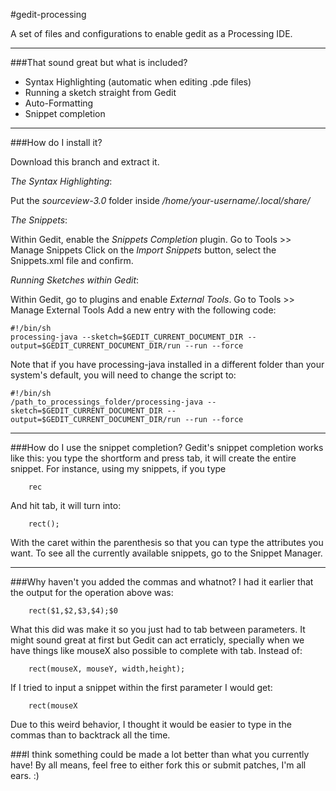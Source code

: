 #gedit-processing

A set of files and configurations to enable gedit as a Processing IDE.

---

###That sound great but what is included?
- Syntax Highlighting (automatic when editing .pde files)
- Running a sketch straight from Gedit
- Auto-Formatting
- Snippet completion

---
###How do I install it?

Download this branch and extract it.

*The Syntax Highlighting*:

Put the _sourceview-3.0_ folder inside */home/_your-username_/.local/share/*

*The Snippets*:

Within Gedit, enable the _Snippets Completion_ plugin.
Go to Tools >> Manage Snippets
Click on the _Import Snippets_ button, select the Snippets.xml file and confirm.

*Running Sketches within Gedit*:

Within Gedit, go to plugins and enable _External Tools_.
Go to Tools >> Manage External Tools
Add a new entry with the following code:

	#!/bin/sh
	processing-java --sketch=$GEDIT_CURRENT_DOCUMENT_DIR --output=$GEDIT_CURRENT_DOCUMENT_DIR/run --run --force

Note that if you have processing-java installed in a different folder than your system's default, you will need to change the script to:

	#!/bin/sh
	/path_to_processings_folder/processing-java --sketch=$GEDIT_CURRENT_DOCUMENT_DIR --output=$GEDIT_CURRENT_DOCUMENT_DIR/run --run --force


---

###How do I use the snippet completion?
Gedit's snippet completion works like this: you type the shortform and press tab, it will create the entire snippet. For instance, using my snippets, if you type

		rec
		
And hit tab, it will turn into:

		rect();
		
With the caret within the parenthesis so that you can type the attributes you want.
To see all the currently available snippets, go to the Snippet Manager.

---

###Why haven't you added the commas and whatnot?
I had it earlier that the output for the operation above was:

		rect($1,$2,$3,$4);$0
		
What this did was make it so you just had to tab between parameters. It might sound great at first but Gedit can act erraticly, specially when we have things like mouseX also possible to complete with tab. Instead of:

		rect(mouseX, mouseY, width,height);
		
If I tried to input a snippet within the first parameter I would get:

		rect(mouseX
		
Due to this weird behavior, I thought it would be easier to type in the commas than to backtrack all the time.

###I think something could be made a lot better than what you currently have!
By all means, feel free to either fork this or submit patches, I'm all ears. :)
